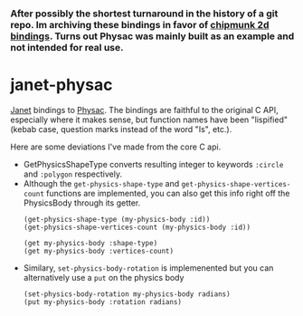 ### After possibly the shortest turnaround in the history of a git repo. Im archiving these bindings in favor of [chipmunk 2d bindings](https://github.com/slembcke/Chipmunk2D). Turns out Physac was mainly built as an example and not intended for real use.

# janet-physac

[Janet](https://janet-lang.org) bindings to [Physac](https://github.com/raysan5/physac). The bindings
are faithful to the original C API, especially where it makes sense, but function names
have been "lispified" (kebab case, question marks instead of the word "Is", etc.).

Here are some deviations I've made from the core C api.

- GetPhysicsShapeType converts resulting integer to keywords `:circle` and `:polygon` respectively.
- Although the  `get-physics-shape-type` and `get-physics-shape-vertices-count` functions are implemented, you can also get this info right off the PhysicsBody through its getter.
   ```janet
   (get-physics-shape-type (my-physics-body :id))
   (get-physics-shape-vertices-count (my-physics-body :id))

   (get my-physics-body :shape-type)
   (get my-physics-body :vertices-count)
   ```
- Similary, `set-physics-body-rotation` is implemenented but you can alternatively use a `put` on the physics body
   ```janet
   (set-physics-body-rotation my-physics-body radians)
   (put my-physics-body :rotation radians)
   ```
